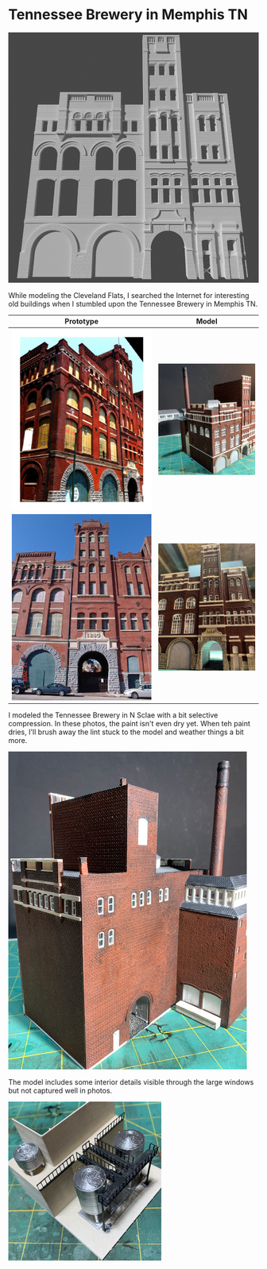 # Tennessee Brewery in Memphis TN 

![Front Elevation](frontI.png)

While modeling the Cleveland Flats, I searched the Internet for interesting old buildings when I stumbled upon the Tennessee Brewery in Memphis TN.

Prototype        |   Model                   
:----------------------------------:|:----------------------------------:
![](protoCornerElevation.jpeg)  |  ![](IMG_0674.png)
![](protoFrontElevation4.jpeg)  |  ![](IMG_0679.png)

I modeled the Tennessee Brewery in N Sclae with a bit selective compression. In these photos, the paint isn't even dry yet. When teh paint dries, I'll brush away the lint stuck to the model and weather things a bit more. 

![Back](IMG_0683.png)

The model includes some interior details visible through the large windows but not captured well in photos. 

![Interior](IMG_0667.png)
